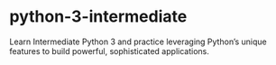 # python-3-intermediate
Learn Intermediate Python 3 and practice leveraging Python’s unique features to build powerful, sophisticated applications.
